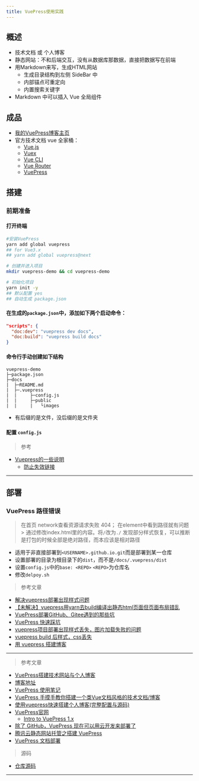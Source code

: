 ```yaml
---
title: VuePress使用实践
---
```


## 概述

- 技术文档 或 个人博客
- 静态网站：不和后端交互，没有从数据库那数据，直接把数据写在前端
- 用Markdown来写，生成HTML网站
  - 生成目录结构到左侧 SideBar 中
  - 内部锚点可重定向
  - 内置搜索关键字
- Markdown 中可以插入 Vue 全局组件

## 成品

- [我的VuePress博客主页](http://xmasuhai.xyz/vuepress-demo-1-website/)
- 官方技术文档 vue 全家桶：
  - [Vue.js](https://cn.vuejs.org/v2/guide/)
  - [Vuex](https://vuex.vuejs.org/zh/)
  - [Vue CLI ](https://cli.vuejs.org/zh/guide/)
  - [Vue Router](https://router.vuejs.org/zh/)
  - [VuePress](https://www.vuepress.cn/guide/)

## 搭建

### 前期准备

#### 打开终端

```sh
#安装VuePress
yarn add global vuepress
## for Vue3.x
## yarn add global vuepress@next

# 创建并进入项目
mkdir vuepress-demo && cd vuepress-demo

# 初始化项目
yarn init -y
## 默认配置 yes
## 自动生成 package.json
```

#### 在生成的`package.json`中，添加如下两个启动命令：

```json
"scripts": {
  "doc:dev": "vuepress dev docs",
  "doc:build": "vuepress build docs"
}
```

#### 命令行手动创建如下结构

```
vuepress-demo
├─package.json
├─docs
|  ├─README.md
|  ├─.vuepress
|  |     ├─config.js
|  |     ├─public
|  |     |   └images
```

- 有后缀的是文件，没后缀的是文件夹

#### 配置 `config.js`


> 参考

- [Vuepress的一些说明](https://wcc3358.github.io/vuepress/#%E6%96%87%E6%A1%A3%E7%BB%93%E6%9E%84)
  - [防止失效链接](https://github.com/wcc3358/)

---

## 部署



### VuePress 路径错误

> 在首页 network查看资源请求失败 404； 在element中看到路径就有问题 >
> 通过修改index.html里的内容。将`/`改为`./`
> 发现部分样式恢复，可以推断是打包的时候全部是绝对路径，而本应该是相对路径

- 适用于非直接部署到`<USERNAME>.github.io.git`而是部署到某一仓库
- 设置部署的目录为根目录下的`dist`，而不是`/docs/.vuepress/dist`
- 设置`config.js`中的`base: <REPO>` `<REPO>`为仓库名
- 修改`delpoy.sh`

> 参考文章

- [解决vuepress部署出现样式问题](https://blog.csdn.net/weixin_43560272/article/details/105107557)
- [【未解决】vuepress用yarn去build编译出静态html页面但页面布局错乱](https://www.crifan.com/vuepress_use_yarn_build_static_html_page_but_layout_messy/)
- [VuePress部署GitHub、Gitee遇到的那些坑](https://blog.csdn.net/qq_34252283/article/details/105921837)
- [VuePress 快速踩坑](https://juejin.cn/post/6844903598808104974)
- [vuepress项目部署出现样式丢失，图片加载失败的问题](https://www.git2get.com/av/109195652.html)
- [vuepress build 后样式，css丢失](https://blog.csdn.net/m0_37730869/article/details/112701013)
- [用 vuepress 搭建博客](https://coder.itclan.cn/fontend/tools/vuepress-build-blog)

---

> 参考文章

- [VuePress搭建技术网站与个人博客](https://www.jianshu.com/p/37509da5a020)
- [博客地址](https://nan-gong.github.io/tech/interview)
- [VuePress 使用笔记](https://juejin.cn/post/6916459919193571342/)
- [VuePress 手摸手教你搭建一个类Vue文档风格的技术文档/博客](https://segmentfault.com/a/1190000016333850)
- [使用vuepress快速搭建个人博客(完整配置与源码)](https://www.cnblogs.com/chenyingying0/p/13093217.html)
- [VuePress官网](https://links.jianshu.com/go?to=https%3A%2F%2Fwww.vuepress.cn%2F)  
  - [Intro to VuePress 1.x](https://ulivz.com/2019/06/09/intro-to-vuepress-1-x/)
- [除了 GitHub，VuePress 现在可以用云开发来部署了](https://cloud.tencent.com/developer/article/1611256)
- [腾讯云静态网站托管之搭建 VuePress](https://cloud.tencent.com/developer/article/1641512)
- [VuePress 文档部署](https://cloudbase.net/community/guides/hosting-handbook/vuepress.html)


> 源码

- [仓库源码](http://xmasuhai.xyz/vuepress-demo-1-website/)

---
